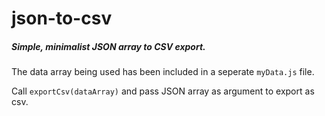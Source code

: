 # json-to-csv
##### Simple, minimalist JSON array to CSV export.



The data array being used has been included in a seperate `myData.js` file.

Call `exportCsv(dataArray)` and pass JSON array as argument to export as csv.